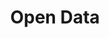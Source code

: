 ---
# This topic lives at
# https://digital.gov/topics/open-data

slug: "open-data"

# Topic Title
title: "Open Data"

# description — keep it short and clear
summary: ""

aliases:
  - /topics/open/

# Weight
weight: 2

# For more information on managing topics,
# see https://github.com/GSA/digitalgov.gov/wiki
---